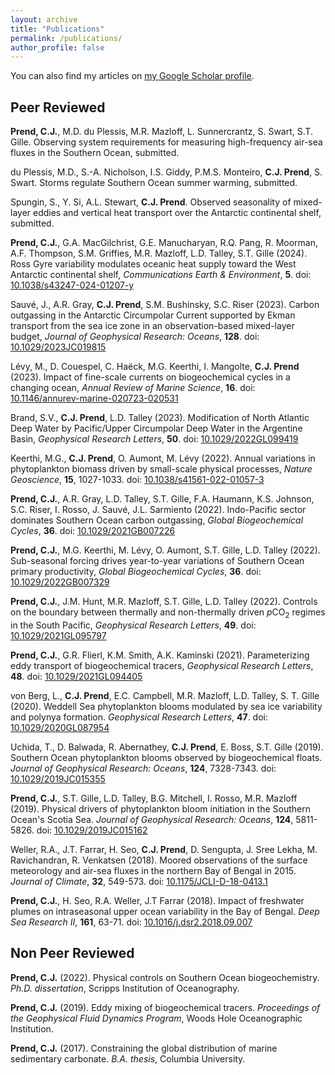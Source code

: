 ```yaml
---
layout: archive
title: "Publications"
permalink: /publications/
author_profile: false
---
```


You can also find my articles on <u><a href="https://scholar.google.com/citations?user=uyiGX5kAAAAJ&hl=en">my Google Scholar profile</a></u>.

## Peer Reviewed

**Prend, C.J.**, M.D. du Plessis, M.R. Mazloff, L. Sunnercrantz, S. Swart, S.T. Gille. Observing system requirements for measuring high-frequency air-sea fluxes in the Southern Ocean, submitted.

du Plessis, M.D., S.-A. Nicholson, I.S. Giddy, P.M.S. Monteiro, **C.J. Prend**, S. Swart. Storms regulate Southern Ocean summer warming, submitted.

Spungin, S., Y. Si, A.L. Stewart, **C.J. Prend**. Observed seasonality of mixed-layer eddies and vertical heat transport over the Antarctic continental shelf, submitted.

**Prend, C.J.**, G.A. MacGilchrist, G.E. Manucharyan, R.Q. Pang, R. Moorman, A.F. Thompson, S.M. Griffies, M.R. Mazloff, L.D. Talley, S.T. Gille (2024). Ross Gyre variability modulates oceanic heat supply toward the West Antarctic continental shelf, <em>Communications Earth & Environment</em>, <b>5</b>. doi: <a href="https://www.nature.com/articles/s43247-024-01207-y">10.1038/s43247-024-01207-y</a>

Sauvé, J., A.R. Gray, **C.J. Prend**, S.M. Bushinsky, S.C. Riser (2023). Carbon outgassing in the Antarctic Circumpolar Current supported by Ekman transport from the sea ice zone in an observation-based mixed-layer budget, <em>Journal of Geophysical Research: Oceans</em>, <b>128</b>. doi: <a href="https://agupubs.onlinelibrary.wiley.com/doi/10.1029/2023JC019815">10.1029/2023JC019815</a>

Lévy, M., D. Couespel, C. Haëck, M.G. Keerthi, I. Mangolte, **C.J. Prend** (2023). Impact of fine-scale currents on biogeochemical cycles in a changing ocean, <em>Annual Review of Marine Science</em>, <b>16</b>.  doi: <a href="https://www.annualreviews.org/doi/abs/10.1146/annurev-marine-020723-020531">10.1146/annurev-marine-020723-020531</a>

Brand, S.V., **C.J. Prend**, L.D. Talley (2023). Modification of North Atlantic Deep Water by Pacific/Upper Circumpolar Deep Water in the Argentine Basin, <em>Geophysical Research Letters</em>, <b>50</b>. doi: <a href="https://agupubs.onlinelibrary.wiley.com/doi/abs/10.1029/2022GL099419">10.1029/2022GL099419</a>	

Keerthi, M.G., **C.J. Prend**, O. Aumont, M. Lévy (2022). Annual variations in phytoplankton biomass driven by small-scale physical processes, <em>Nature Geoscience</em>, <b>15</b>, 1027-1033. doi: <a href="https://www.nature.com/articles/s41561-022-01057-3">10.1038/s41561-022-01057-3</a>

**Prend, C.J.**, A.R. Gray, L.D. Talley, S.T. Gille, F.A. Haumann, K.S. Johnson, S.C. Riser, I. Rosso, J. Sauvé, J.L. Sarmiento (2022). Indo-Pacific sector dominates Southern Ocean carbon outgassing, <em>Global Biogeochemical Cycles</em>, <b>36</b>. doi: <a href="https://agupubs.onlinelibrary.wiley.com/doi/10.1029/2021GB007226">10.1029/2021GB007226</a>

**Prend, C.J.**, M.G. Keerthi, M. Lévy, O. Aumont, S.T. Gille, L.D. Talley (2022). Sub-seasonal forcing drives year-to-year variations of Southern Ocean primary productivity, <em>Global Biogeochemical Cycles</em>, <b>36</b>. doi: <a href="https://agupubs.onlinelibrary.wiley.com/doi/10.1029/2022GB007329">10.1029/2022GB007329</a>

**Prend, C.J.**, J.M. Hunt, M.R. Mazloff, S.T. Gille, L.D. Talley (2022). Controls on the boundary between thermally and non-thermally driven <em>p</em>CO<sub>2</sub> regimes in the South Pacific, <em>Geophysical Research Letters</em>, <b>49</b>. doi: <a href="https://agupubs.onlinelibrary.wiley.com/doi/10.1029/2021GL095797">10.1029/2021GL095797</a>

**Prend, C.J.**, G.R. Flierl, K.M. Smith, A.K. Kaminski (2021). Parameterizing eddy transport of biogeochemical tracers, <em>Geophysical Research Letters</em>, <b>48</b>. doi: <a href="https://agupubs.onlinelibrary.wiley.com/doi/10.1029/2021GL094405">10.1029/2021GL094405</a>

von Berg, L., **C.J. Prend**, E.C. Campbell, M.R. Mazloff, L.D. Talley, S. T. Gille (2020). Weddell Sea phytoplankton blooms modulated by sea ice variability and polynya formation. <em>Geophysical Research Letters</em>, <b>47</b>. doi: <a href="https://agupubs.onlinelibrary.wiley.com/doi/abs/10.1029/2020GL087954">10.1029/2020GL087954</a>
  
Uchida, T., D. Balwada, R. Abernathey, **C.J. Prend**, E. Boss, S.T. Gille (2019). Southern Ocean phytoplankton blooms observed by biogeochemical floats. <em>Journal of Geophysical Research: Oceans</em>, <b>124</b>, 7328-7343. doi: <a href="https://agupubs.onlinelibrary.wiley.com/doi/full/10.1029/2019JC015355">10.1029/2019JC015355</a>

**Prend, C.J.**, S.T. Gille, L.D. Talley, B.G. Mitchell, I. Rosso, M.R. Mazloff (2019). Physical drivers of phytoplankton bloom initiation in the Southern Ocean's Scotia Sea. <em>Journal of Geophysical Research: Oceans</em>, <b>124</b>, 5811-5826. doi: <a href="https://agupubs.onlinelibrary.wiley.com/doi/full/10.1029/2019JC015162">10.1029/2019JC015162</a>

Weller, R.A., J.T. Farrar, H. Seo, **C.J. Prend**, D. Sengupta, J. Sree Lekha, M. Ravichandran, R. Venkatsen (2018). Moored observations of the surface meteorology and air-sea fluxes in the northern Bay of Bengal in 2015. <em>Journal of Climate</em>, <b>32</b>, 549-573. doi: <a href="https://journals.ametsoc.org/doi/abs/10.1175/JCLI-D-18-0413.1">10.1175/JCLI-D-18-0413.1</a>

**Prend, C.J.**, H. Seo, R.A. Weller, J.T Farrar (2018). Impact of freshwater plumes on intraseasonal upper ocean variability in the Bay of Bengal. <em>Deep Sea Research II</em>, <b>161</b>, 63-71. doi: <a href="https://www.sciencedirect.com/science/article/pii/S0967064517304010?via%3Dihub">10.1016/j.dsr2.2018.09.007</a>

## Non Peer Reviewed
**Prend, C.J.** (2022). Physical controls on Southern Ocean biogeochemistry. <em>Ph.D. dissertation</em>, Scripps Institution of Oceanography.

**Prend, C.J.** (2019). Eddy mixing of biogeochemical tracers. <em>Proceedings of the Geophysical Fluid Dynamics Program</em>, Woods Hole Oceanographic Institution.

**Prend, C.J.** (2017). Constraining the global distribution of marine sedimentary carbonate. <em>B.A. thesis</em>, Columbia University.
